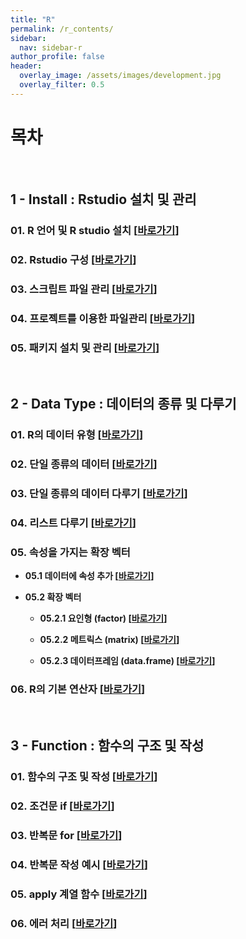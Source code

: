 ```yaml
---
title: "R"
permalink: /r_contents/
sidebar:
  nav: sidebar-r
author_profile: false
header:
  overlay_image: /assets/images/development.jpg
  overlay_filter: 0.5
---
```

# 목차

<br>

## 1 - Install : Rstudio 설치 및 관리

### 01. R 언어 및 R studio 설치  \[[바로가기](/r/r-01-install-01/)\]

### 02. Rstudio 구성  \[[바로가기](/r/r-01-install-02/)\]

### 03. 스크립트 파일 관리  \[[바로가기](/r/r-01-install-03/)\]

### 04. 프로젝트를 이용한 파일관리  \[[바로가기](/r/r-01-install-04/)\]

### 05. 패키지 설치 및 관리  \[[바로가기](/r/r-01-install-05/)\]

<br>

## 2 - Data Type : 데이터의 종류 및 다루기

### 01. R의 데이터 유형  \[[바로가기](/r/r-02-dataType-01/)\]

### 02. 단일 종류의 데이터  \[[바로가기](/r/r-02-dataType-02/)\]

### 03. 단일 종류의 데이터 다루기 \[[바로가기](/r/r-02-dataType-03/)\]

### 04. 리스트 다루기 \[[바로가기](/r/r-02-dataType-04/)\]

### 05. 속성을 가지는 확장 벡터

- **05.1 데이터에 속성 추가 \[[바로가기](/r/r-02-dataType-05-01/)\]**

- **05.2 확장 벡터**

  - **05.2.1 요인형 (factor) \[[바로가기](/r/r-02-dataType-05-02-01/)\]**

  - **05.2.2 메트릭스 (matrix) \[[바로가기](/r/r-02-dataType-05-02-02/)\]**

  - **05.2.3 데이터프레임 (data.frame) \[[바로가기](/r/r-02-dataType-05-02-03/)\]**

### 06. R의 기본 연산자 \[[바로가기](/r/r-02-dataType-06/)\]

<br>

## 3 - Function : 함수의 구조 및 작성

### 01. 함수의 구조 및 작성 \[[바로가기](/r/r-03-function-01/)\]

### 02. 조건문 if \[[바로가기](/r/r-03-function-02/)\]

### 03. 반복문 for \[[바로가기](/r/r-03-function-03/)\]

### 04. 반복문 작성 예시 \[[바로가기](/r/r-03-function-04/)\]

### 05. apply 계열 함수 \[[바로가기](/r/r-03-function-05/)\]

### 06. 에러 처리 \[[바로가기](/r/r-03-function-06/)\]

